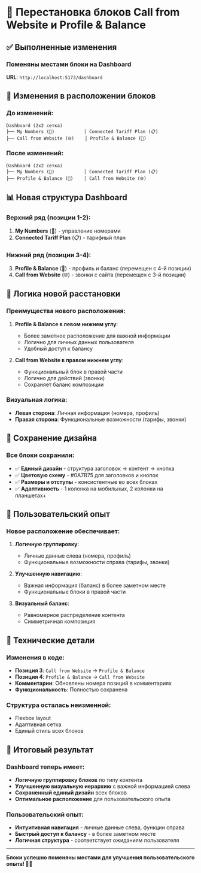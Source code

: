 # 🔄 Перестановка блоков Call from Website и Profile & Balance

## ✅ Выполненные изменения

### Поменяны местами блоки на Dashboard

**URL**: `http://localhost:5173/dashboard`

## 🔄 Изменения в расположении блоков

### До изменений:
```
Dashboard (2x2 сетка)
├── My Numbers (📱)           │ Connected Tariff Plan (📋)
├── Call from Website (🌐)    │ Profile & Balance (👤)
```

### После изменений:
```
Dashboard (2x2 сетка)
├── My Numbers (📱)           │ Connected Tariff Plan (📋)
├── Profile & Balance (👤)    │ Call from Website (🌐)
```

## 📊 Новая структура Dashboard

### Верхний ряд (позиции 1-2):
1. **My Numbers** (📱) - управление номерами
2. **Connected Tariff Plan** (📋) - тарифный план

### Нижний ряд (позиции 3-4):
3. **Profile & Balance** (👤) - профиль и баланс (перемещен с 4-й позиции)
4. **Call from Website** (🌐) - звонки с сайта (перемещен с 3-й позиции)

## 🎯 Логика новой расстановки

### Преимущества нового расположения:

1. **Profile & Balance в левом нижнем углу**:
   - Более заметное расположение для важной информации
   - Логично для личных данных пользователя
   - Удобный доступ к балансу

2. **Call from Website в правом нижнем углу**:
   - Функциональный блок в правой части
   - Логично для действий (звонки)
   - Сохраняет баланс композиции

### Визуальная логика:
- **Левая сторона**: Личная информация (номера, профиль)
- **Правая сторона**: Функциональные возможности (тарифы, звонки)

## 🎨 Сохранение дизайна

### Все блоки сохранили:
- ✅ **Единый дизайн** - структура заголовок → контент → кнопка
- ✅ **Цветовую схему** - #0A7B75 для заголовков и кнопок
- ✅ **Размеры и отступы** - консистентные во всех блоках
- ✅ **Адаптивность** - 1 колонка на мобильных, 2 колонки на планшетах+

## 📱 Пользовательский опыт

### Новое расположение обеспечивает:

1. **Логичную группировку**:
   - Личные данные слева (номера, профиль)
   - Функциональные возможности справа (тарифы, звонки)

2. **Улучшенную навигацию**:
   - Важная информация (баланс) в более заметном месте
   - Функциональные блоки в правой части

3. **Визуальный баланс**:
   - Равномерное распределение контента
   - Симметричная композиция

## 🔧 Технические детали

### Изменения в коде:
- **Позиция 3**: `Call from Website` → `Profile & Balance`
- **Позиция 4**: `Profile & Balance` → `Call from Website`
- **Комментарии**: Обновлены номера позиций в комментариях
- **Функциональность**: Полностью сохранена

### Структура осталась неизменной:
- Flexbox layout
- Адаптивная сетка
- Единый стиль всех блоков

## 🎉 Итоговый результат

### Dashboard теперь имеет:
- **Логичную группировку блоков** по типу контента
- **Улучшенную визуальную иерархию** с важной информацией слева
- **Сохраненный единый дизайн** всех блоков
- **Оптимальное расположение** для пользовательского опыта

### Пользовательский опыт:
- **Интуитивная навигация** - личные данные слева, функции справа
- **Быстрый доступ к балансу** - в более заметном месте
- **Логичная структура** - соответствует ожиданиям пользователя

---

**Блоки успешно поменяны местами для улучшения пользовательского опыта! 🔄✨**
